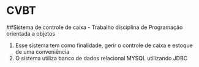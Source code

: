 # CVBT
##Sistema de controle de caixa - Trabalho disciplina de Programação orientada a objetos

1. Esse sistema tem como finalidade, gerir o controle de caixa e estoque de uma conveniência
2. O sistema utiliza banco de dados relacional MYSQL utilizando JDBC
